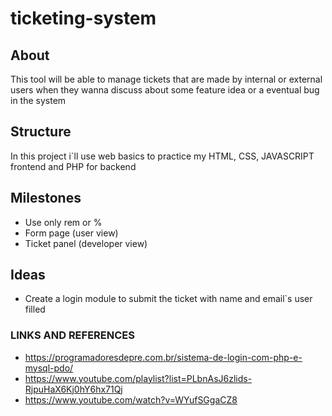 # ticketing-system
## About
This tool will be able to manage tickets that are made by internal or external users when they wanna discuss about some feature idea or a eventual bug in the system
## Structure
In this project i`ll use web basics to practice my HTML, CSS, JAVASCRIPT frontend and PHP for backend
## Milestones
* Use only rem or %
* Form page (user view)
* Ticket panel (developer view)
## Ideas
* Create a login module to submit the ticket with name and email`s user filled
### LINKS AND REFERENCES
* https://programadoresdepre.com.br/sistema-de-login-com-php-e-mysql-pdo/
* https://www.youtube.com/playlist?list=PLbnAsJ6zlids-RjpuHaX6Kj0hY6hx71Qj
* https://www.youtube.com/watch?v=WYufSGgaCZ8